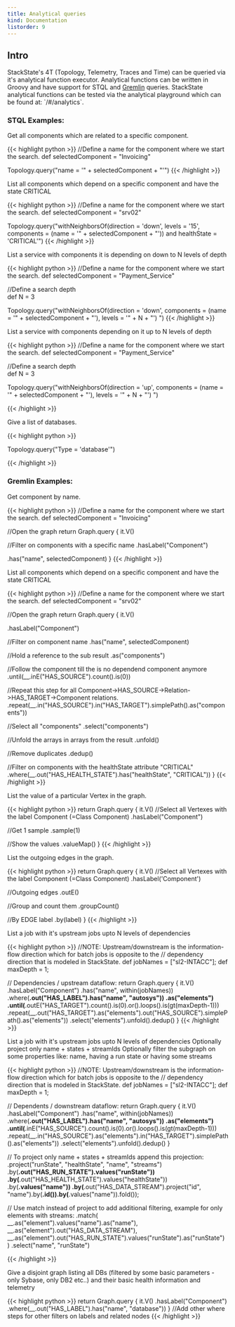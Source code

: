 ```yaml
---
title: Analytical queries
kind: Documentation
listorder: 9
---
```


<h2 id="intro">Intro</h2>
StackState's 4T (Topology, Telemetry, Traces and Time) can be queried via it's analytical function executor. Analytical functions can be written in Groovy and have support for STQL and <a href="http://tinkerpop.apache.org/docs/current/reference/">Gremlin</a> queries.
StackState analytical functions can be tested via the analytical playground which can be found at: `<stackstate_url:7070>/#/analytics`.

<h3 id="intro">STQL Examples:</h3>

Get all components which are related to a specific component.

{{< highlight python >}}
//Define a name for the component where we start the search.
def selectedComponent = "Invoicing"

Topology.query("name = '" + selectedComponent + "'")
{{< /highlight >}}

List all components which depend on a specific component and have the state CRITICAL

{{< highlight python >}}
//Define a name for the component where we start the search.
def selectedComponent = "srv02"

Topology.query("withNeighborsOf(direction = 'down', levels = '15', components = (name = '" + selectedComponent + "')) and healthState = 'CRITICAL'")
{{< /highlight >}}

List a service with components it is depending on down to N levels of depth

{{< highlight python >}}
//Define a name for the component where we start the search.
def selectedComponent = "Payment_Service"

//Define a search depth  
def N = 3

Topology.query("withNeighborsOf(direction = 'down', components = (name = '" + selectedComponent + "'), levels = '" + N + "') ")
{{< /highlight >}}

List a service with components depending on it up to N levels of depth

{{< highlight python >}}
//Define a name for the component where we start the search.
def selectedComponent = "Payment_Service"

//Define a search depth  
def N = 3

Topology.query("withNeighborsOf(direction = 'up', components = (name = '" + selectedComponent + "'), levels = '" + N + "') ")

{{< /highlight >}}

Give a list of databases.

{{< highlight python >}}

Topology.query("Type = 'database'")

{{< /highlight >}}


<h3 id="intro">Gremlin Examples:</h3>

Get component by name.

{{< highlight python >}}
//Define a name for the component where we start the search.
def selectedComponent = "Invoicing"

//Open the graph
return Graph.query { it.V()

  //Filter on components with a specific name
  .hasLabel("Component")

  .has("name", selectedComponent)
}
{{< /highlight >}}

List all components which depend on a specific component and have the state CRITICAL

{{< highlight python >}}
//Define a name for the component where we start the search.
def selectedComponent = "srv02"

//Open the graph
return Graph.query { it.V()

  .hasLabel("Component")

  //Filter on component name
  .has("name", selectedComponent)

  //Hold a reference to the sub result
  .as("components")

  //Follow the component till the is no dependend component anymore
  .until(__.inE("HAS_SOURCE").count().is(0))

  //Repeat this step for all Component->HAS_SOURCE->Relation->HAS_TARGET->Component relations.
  .repeat(__.in("HAS_SOURCE").in("HAS_TARGET").simplePath().as("components"))

  //Select all "components"
  .select("components")

  //Unfold the arrays in arrays from the result
  .unfold()

  //Remove duplicates
  .dedup()

  //Filter on components with the healthState attribute "CRITICAL"
  .where(__.out("HAS_HEALTH_STATE").has("healthState", "CRITICAL"))
}
{{< /highlight >}}

List the value of a particular Vertex in the graph.

{{< highlight python >}}
return Graph.query { it.V()
  //Select all Vertexes with the label Component (=Class Component)
  .hasLabel("Component")

  //Get 1 sample
  .sample(1)

  //Show the values
  .valueMap()
}
{{< /highlight >}}

List the outgoing edges in the graph.

{{< highlight python >}}
return Graph.query { it.V()
  //Select all Vertexes with the label Component (=Class Component)
  .hasLabel('Component')

  //Outgoing edges
  .outE()

  //Group and count them
  .groupCount()

  //By EDGE label
  .by(label)
}
{{< /highlight >}}

List a job with it's upstream jobs upto N levels of dependencies

{{< highlight python >}}
//NOTE: Upstream/downstream is the information-flow direction which for batch jobs is opposite to the
// dependency direction that is modeled in StackState.
def jobNames = ["sl2-INTACC"];
def maxDepth = 1;

// Dependencies / upstream dataflow:
return Graph.query { it.V()
  .hasLabel("Component")
  .has("name", within(jobNames))
  .where(__.out("HAS_LABEL").has("name", "autosys"))
  .as("elements")
  .until(__.outE("HAS_TARGET").count().is(0).or().loops().is(gt(maxDepth-1)))
  .repeat(__.out("HAS_TARGET").as("elements").out("HAS_SOURCE").simplePath().as("elements"))
  .select("elements").unfold().dedup()
}
{{< /highlight >}}

List a job with it's upstream jobs upto N levels of dependencies
Optionally project only name + states + streamIds
Optionally filter the subgraph on some properties like: name, having a run state or having some streams

{{< highlight python >}}
//NOTE: Upstream/downstream is the information-flow direction which for batch jobs is opposite to the
// dependency direction that is modeled in StackState.
def jobNames = ["sl2-INTACC"];
def maxDepth = 1;

// Dependents / downstream dataflow:
return Graph.query { it.V()
  .hasLabel("Component")
  .has("name", within(jobNames))
  .where(__.out("HAS_LABEL").has("name", "autosys"))
  .as("elements")
  .until(__.inE("HAS_SOURCE").count().is(0).or().loops().is(gt(maxDepth-1)))
  .repeat(__.in("HAS_SOURCE").as("elements").in("HAS_TARGET").simplePath().as("elements"))
  .select("elements").unfold().dedup()
}

// To project only name + states + streamIds append this projection:
.project("runState", "healthState", "name", "streams")
  .by(__.out("HAS_RUN_STATE").values("runState"))
  .by(__.out("HAS_HEALTH_STATE").values("healthState"))
  .by(__.values("name"))
  .by(__.out("HAS_DATA_STREAM").project("id", "name").by(__.id()).by(__.values("name")).fold());

// Use match instead of project to add additional filtering, example for only elements with streams:
.match(
      __.as("element").values("name").as("name"),
      __.as("element").out("HAS_DATA_STREAM"),
      __.as("element").out("HAS_RUN_STATE").values("runState").as("runState")
      )
  .select("name", "runState")

{{< /highlight >}}

Give a disjoint graph listing all DBs (filtered by some basic parameters - only Sybase, only DB2 etc..) and their basic health information and telemetry

{{< highlight python >}}
return Graph.query { it.V()
  .hasLabel("Component")
  .where(__.out("HAS_LABEL").has("name", "database"))
}
//Add other where steps for other filters on labels and related nodes
{{< /highlight >}}
